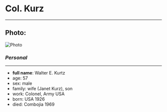 # Col. Kurz
***
## Photo:
![Photo](https://github.com/Kurz956/personal/assets/130664716/fab6b3b9-7554-43a7-9ab7-275ef4790542)


### _Personal_
___
- **full name**: Walter E. Kurtz
- age: 57
- sex: male
- family: wife (Janet Kurz), son
- work: Colonel, Army USA
- born: USA 1926
- died: Combojia 1969


